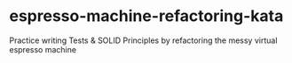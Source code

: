 # espresso-machine-refactoring-kata
Practice writing Tests &amp; SOLID Principles by refactoring the messy virtual espresso machine
